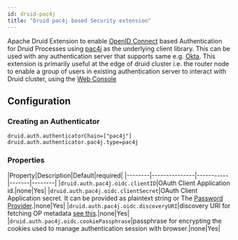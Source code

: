 ```yaml
---
id: druid-pac4j
title: "Druid pac4j based Security extension"
---
```


<!--
  ~ Licensed to the Apache Software Foundation (ASF) under one
  ~ or more contributor license agreements.  See the NOTICE file
  ~ distributed with this work for additional information
  ~ regarding copyright ownership.  The ASF licenses this file
  ~ to you under the Apache License, Version 2.0 (the
  ~ "License"); you may not use this file except in compliance
  ~ with the License.  You may obtain a copy of the License at
  ~
  ~   http://www.apache.org/licenses/LICENSE-2.0
  ~
  ~ Unless required by applicable law or agreed to in writing,
  ~ software distributed under the License is distributed on an
  ~ "AS IS" BASIS, WITHOUT WARRANTIES OR CONDITIONS OF ANY
  ~ KIND, either express or implied.  See the License for the
  ~ specific language governing permissions and limitations
  ~ under the License.
  -->


Apache Druid Extension to enable [OpenID Connect](https://openid.net/connect/) based Authentication for Druid Processes using [pac4j](https://github.com/pac4j/pac4j) as the underlying client library.
This can be used  with any authentication server that supports same e.g. [Okta](https://developer.okta.com/).
This extension is primarily useful at the edge of druid cluster i.e. the router node to enable a group of users in existing authentication server to interact with Druid cluster, using the [Web Console](../../operations/druid-console.html)

## Configuration

### Creating an Authenticator
```
druid.auth.authenticatorChain=["pac4j"]
druid.auth.authenticator.pac4j.type=pac4j
```

### Properties
|Property|Description|Default|required|
|--------|---------------|-----------|-------|--------|
|`druid.auth.pac4j.oidc.clientID`|OAuth Client Application id.|none|Yes|
|`druid.auth.pac4j.oidc.clientSecret`|OAuth Client Application secret. It can be provided as plaintext string or The [Password Provider](../../operations/password-provider.md).|none|Yes|
|`druid.auth.pac4j.oidc.discoveryURI`|discovery URI for fetching OP metadata [see this](http://openid.net/specs/openid-connect-discovery-1_0.html).|none|Yes|
|`druid.auth.pac4j.oidc.cookiePassphrase`|passphrase for encrypting the cookies used to manage authentication session with browser.|none|Yes|

